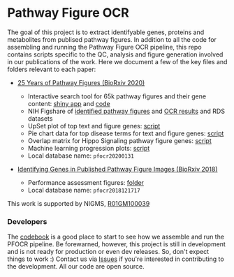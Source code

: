 Pathway Figure OCR
===
The goal of this project is to extract identifyable genes, proteins and metabolites from publised pathway figures. In addition to all the code for assembling and running the Pathway Figure OCR pipeline, this repo contains scripts specific to the QC, analysis and figure generation involved in our publications of the work. Here we document a few of the key files and folders relevant to each paper:

* [25 Years of Pathway Figures (BioRxiv 2020)](https://www.biorxiv.org/content/10.1101/2020.05.29.124503v1)
  * Interactive search tool for 65k pathway figures and their gene content: [shiny app](https://gladstone-bioinformatics.shinyapps.io/shiny-25years) and [code](shiny-25years)
  * NIH Figshare of [identified pathway figures](https://doi.org/10.1101/2020.05.29.124503) and [OCR results](https://doi.org/10.1101/2020.05.29.124503) and RDS datasets
  * UpSet plot of top text and figure genes: [script](pfocr_qc.R)
  * Pie chart data for top disease terms for text and figure genes: [script](pfocr-gmt-enrich.R)
  * Overlap matrix for Hippo Signaling pathway figure genes: [script](matrix-visualization.R)
  * Machine learning progression plots: [script](pfocr_qc.R)
  * Local database name: `pfocr20200131`
  
* [Identifying Genes in Published Pathway Figure Images (BioRxiv 2018)](https://www.biorxiv.org/content/10.1101/379446v1)
  * Performance assessment figures: [folder](performance)
  * Local database name: `pfocr2018121717`

This work is supported by NIGMS, [R01GM100039](https://app.dimensions.ai/details/grant/grant.2521530)

### Developers
The [codebook](codebook.md) is a good place to start to see how we assemble and run the PFOCR pipeline. Be forewarned, however, this project is still in development and is not ready for production or even dev releases. So, don't expect things to work :)
Contact us via [Issues](https://github.com/wikipathways/pathway-figure-ocr/issues) if you're interested in contributing to the development. All our code are open source.

